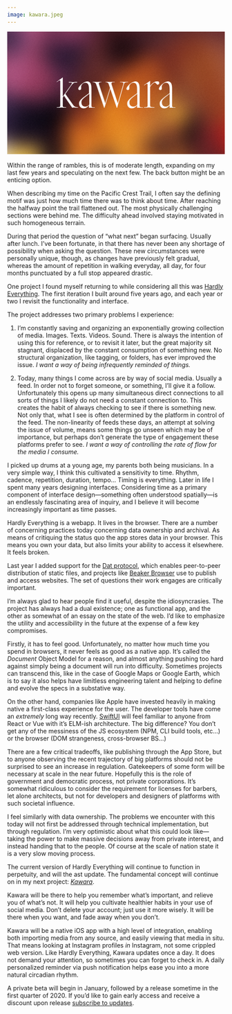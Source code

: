 ```yaml
---
image: kawara.jpeg
---
```


[![c:1/12 r:56.25](kawara.jpeg)](https://kawara.app)

Within the range of rambles, this is of moderate length, expanding on my last few years and speculating on the next few. The back button might be an enticing option.

When describing my time on the Pacific Crest Trail, I often say the defining motif was just how much time there was to think about time. After reaching the halfway point the trail flattened out. The most physically challenging sections were behind me. The difficulty ahead involved staying motivated in such homogeneous terrain.

During that period the question of “what next” began surfacing. Usually after lunch. I’ve been fortunate, in that there has never been any shortage of possibility when asking the question. These new circumstances were personally unique, though, as changes have previously felt gradual, whereas the amount of repetition in walking everyday, all day, for four months punctuated by a full stop appeared drastic.

One project I found myself returning to while considering all this was [Hardly Everything](https://hardlyeverything.com). The first iteration I built around five years ago, and each year or two I revisit the functionality and interface.

<!-- more -->

The project addresses two primary problems I experience:

1. I’m constantly saving and organizing an exponentially growing collection of media. Images. Texts. Videos. Sound. There is always the intention of using this for reference, or to revisit it later, but the great majority sit stagnant, displaced by the constant consumption of something new. No structural organization, like tagging, or folders, has ever improved the issue. *I want a way of being infrequently reminded of things.*

2. Today, many things I come across are by way of social media. Usually a feed. In order not to forget someone, or something, I’ll give it a follow. Unfortunately this opens up many simultaneous direct connections to all sorts of things I likely do not need a constant connection to. This creates the habit of always checking to see if there is something new. Not only that, what I see is often determined by the platform in control of the feed. The non-linearity of feeds these days, an attempt at solving the issue of volume, means some things go unseen which may be of importance, but perhaps don’t generate the type of engagement these platforms prefer to see. *I want a way of controlling the rate of flow for the media I consume.*

I picked up drums at a young age, my parents both being musicians. In a very simple way, I think this cultivated a sensitivity to time. Rhythm, cadence, repetition, duration, tempo… Timing is everything. Later in life I spent many years designing interfaces. Considering time as a primary component of interface design—something often understood spatially—is an endlessly fascinating area of inquiry, and I believe it will become increasingly important as time passes.

Hardly Everything is a webapp. It lives in the browser. There are a number of concerning practices today concerning data ownership and archival. As means of critiquing the status quo the app stores data in your browser. This means you own your data, but also limits your ability to access it elsewhere. It feels broken.

Last year I added support for the [Dat protocol](https://dat.foundation), which enables peer-to-peer distribution of static files, and projects like [Beaker Browser](https://beakerbrowser.com) use to publish and access websites. The set of questions their work engages are critically important.

I’m always glad to hear people find it useful, despite the idiosyncrasies. The project has always had a dual existence; one as functional app, and the other as somewhat of an essay on the state of the web. I’d like to emphasize the utility and accessibility in the future at the expense of a few key compromises.

Firstly, it has to feel good. Unfortunately, no matter how much time you spend in browsers, it never feels as good as a native app. It’s called the *Document* Object Model for a reason, and almost anything pushing too hard against simply being a document will run into difficulty. Sometimes projects can transcend this, like in the case of Google Maps or Google Earth, which is to say it also helps have limitless engineering talent and helping to define and evolve the specs in a substative way.

On the other hand, companies like Apple have invested heavily in making native a first-class experience for the user. The developer tools have come an *extremely* long way recently. [SwiftUI](https://developer.apple.com/xcode/swiftui/) will feel familiar to anyone from React or Vue with it’s ELM-ish architecture. The big difference? You don’t get any of the messiness of the JS ecosystem (NPM, CLI build tools, etc…) or the browser (DOM strangeness, cross-browser BS…)

There are a few critical tradeoffs, like publishing through the App Store, but to anyone observing the recent trajectory of big platforms should not be surprised to see an increase in regulation. Gatekeepers of some form will be necessary at scale in the near future. Hopefully this is the role of government and democratic process, not private corporations. It’s somewhat ridiculous to consider the requirement for licenses for barbers, let alone architects, but not for developers and designers of platforms with such societal influence.

I feel similarly with data ownership. The problems we encounter with this today will not first be addressed through technical implementation, but through regulation. I’m very optimistic about what this could look like—taking the power to make massive decisions away from private interest, and instead handing that to the people. Of course at the scale of nation state it is a very slow moving process.

The current version of Hardly Everything will continue to function in perpetuity, and will the ast update. The fundamental concept will continue on in my next project: [*Kawara*](http://kawara.app).

Kawara will be there to help you remember what’s important, and relieve you of what’s not. It will help you cultivate healthier habits in your use of social media. Don’t delete your account; just use it more wisely. It will be there when you want, and fade away when you don’t.

Kawara will be a native iOS app with a high level of integration, enabling both importing media from any source, and easily viewing that media in situ. That means looking at Instagram profiles *in* Instagram, not some crippled web version. Like Hardly Everything, Kawara updates once a day. It does not demand your attention, so sometimes you can forget to check in. A daily personalized reminder via push notification helps ease you into a more natural circadian rhythm.

A private beta will begin in January, followed by a release sometime in the first quarter of 2020. If you’d like to gain early access and receive a discount upon release [subscribe to updates](https://www.kawara.app).